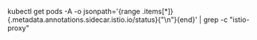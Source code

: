 kubectl get pods -A -o jsonpath='{range .items[*]}{.metadata.annotations.sidecar\.istio\.io/status}{"\n"}{end}' | grep -c "istio-proxy"
